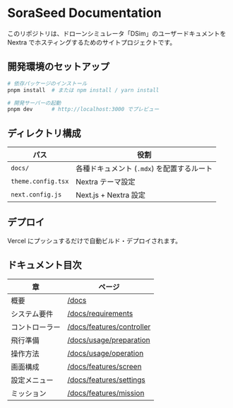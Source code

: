 # SoraSeed Documentation

このリポジトリは、ドローンシミュレータ「DSim」のユーザードキュメントを Nextra でホスティングするためのサイトプロジェクトです。

## 開発環境のセットアップ

```bash
# 依存パッケージのインストール
pnpm install  # または npm install / yarn install

# 開発サーバーの起動
pnpm dev      # http://localhost:3000 でプレビュー
```

## ディレクトリ構成

| パス | 役割 |
|------|------|
| `docs/` | 各種ドキュメント (`.mdx`) を配置するルート |
| `theme.config.tsx` | Nextra テーマ設定 |
| `next.config.js` | Next.js + Nextra 設定 |

## デプロイ
Vercel にプッシュするだけで自動ビルド・デプロイされます。 

## ドキュメント目次

| 章 | ページ |
|----|--------|
| 概要 | [/docs](./docs) |
| システム要件 | [/docs/requirements](./docs/requirements) |
| コントローラー | [/docs/features/controller](./docs/features/controller) |
| 飛行準備 | [/docs/usage/preparation](./docs/usage/preparation) |
| 操作方法 | [/docs/usage/operation](./docs/usage/operation) |
| 画面構成 | [/docs/features/screen](./docs/features/screen) |
| 設定メニュー | [/docs/features/settings](./docs/features/settings) |
| ミッション | [/docs/features/mission](./docs/features/mission) | 